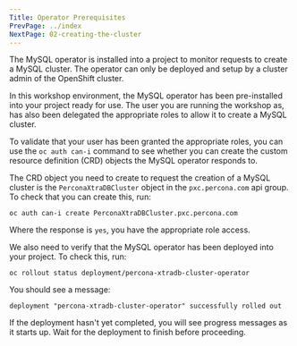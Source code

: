 ```yaml
---
Title: Operator Prerequisites
PrevPage: ../index
NextPage: 02-creating-the-cluster
---
```


The MySQL operator is installed into a project to monitor requests to create a MySQL cluster. The operator can only be deployed and setup by a cluster admin of the OpenShift cluster.

In this workshop environment, the MySQL operator has been pre-installed into your project ready for use. The user you are running the workshop as, has also been delegated the appropriate roles to allow it to create a MySQL cluster.

To validate that your user has been granted the appropriate roles, you can use the `oc auth can-i` command to see whether you can create the custom resource definition (CRD) objects the MySQL operator responds to.

The CRD object you need to create to request the creation of a MySQL cluster is the `PerconaXtraDBCluster` object in the `pxc.percona.com` api group. To check that you can create this, run:

```execute
oc auth can-i create PerconaXtraDBCluster.pxc.percona.com
```

Where the response is `yes`, you have the appropriate role access.

We also need to verify that the MySQL operator has been deployed into your project. To check this, run:

```execute-1
oc rollout status deployment/percona-xtradb-cluster-operator
```

You should see a message:

```
deployment "percona-xtradb-cluster-operator" successfully rolled out
```

If the deployment hasn't yet completed, you will see progress messages as it starts up. Wait for the deployment to finish before proceeding.

